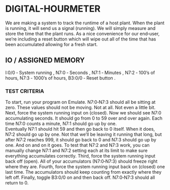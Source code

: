 # DIGITAL-HOURMETER
We are making a system to track the runtime of a host plant.  When the plant is running, it will 
send us a signal (running).  We will simply measure and store the time that the plant runs.  As a nice 
convenience for our end‐user, we’re including a reset button which will wipe out all of the time that has 
been accumulated allowing for a fresh start. 
## IO / ASSIGNED MEMORY
I:0/0 ‐ System running ,
N7:0 ‐ Seconds ,
N7:1 ‐ Minutes ,
N7:2 ‐ 100’s of hours, 
N7:3 ‐ 1000’s of hours, 
B3:0/0 ‐ Reset button .
### TEST CRITERIA
To start, run your program on Emulate.  N7:0‐N7:3 should all be sitting at zero.  These values should not 
be moving.  Not at all.  Not even a little bit. 
Next, force the system running input on (closed). Now we should see N7:0 accumulating seconds.  It 
should go from 0 to 59 over and over again.  Each time N7:0 counts a minute, N7:1 should go up by one.  
Eventually N7:1 should hit 59 and then go back to 0 itself.  When it does, N7:2 should go up by one.  Not 
that we’ll be leaving it running that long, but after N7:2 reaches 999, it should go back to 0 and N7:3 
should go up by one.  And on and on it goes.  To test that N7:2 and N7:3 work, you can manually change 
N7:1 and N7:2 setting each at its limit to make sure everything accumulates correctly. 
Third, force the system running input back off (open).  All of your accumulators (N7:0‐N7:3) should 
freeze right where they are. 
Fourth, force the system running input back on (closed) one last time.  The accumulators should keep 
counting from exactly where they left off. 
Finally, toggle B3:0/0 on and then back off.  N7:0‐N7:3 should all return to 0. 
